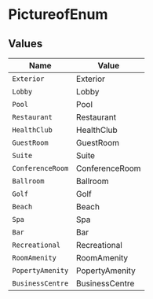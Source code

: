 # PictureofEnum


## Values

| Name             | Value            |
| ---------------- | ---------------- |
| `Exterior`       | Exterior         |
| `Lobby`          | Lobby            |
| `Pool`           | Pool             |
| `Restaurant`     | Restaurant       |
| `HealthClub`     | HealthClub       |
| `GuestRoom`      | GuestRoom        |
| `Suite`          | Suite            |
| `ConferenceRoom` | ConferenceRoom   |
| `Ballroom`       | Ballroom         |
| `Golf`           | Golf             |
| `Beach`          | Beach            |
| `Spa`            | Spa              |
| `Bar`            | Bar              |
| `Recreational`   | Recreational     |
| `RoomAmenity`    | RoomAmenity      |
| `PopertyAmenity` | PopertyAmenity   |
| `BusinessCentre` | BusinessCentre   |